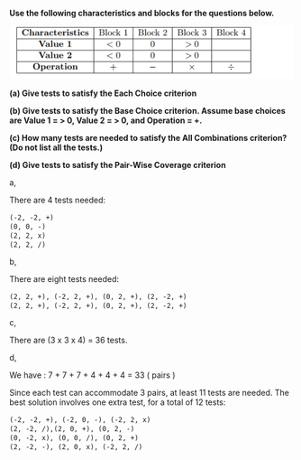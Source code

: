 **Use the following characteristics and blocks for the questions below.**

!["Image"](https://raw.githubusercontent.com/RonLeader/formdangnhap/master/Exercise%206.2.5.png)

**(a) Give tests to satisfy the Each Choice criterion**

**(b) Give tests to satisfy the Base Choice criterion. Assume base choices are Value 1 = > 0, Value 2 = > 0, and Operation = +.**

**(c) How many tests are needed to satisfy the All Combinations criterion? (Do not list all the tests.)**

**(d) Give tests to satisfy the Pair-Wise Coverage criterion**


a, 

There are 4 tests needed: 
```
(-2, -2, +)
(0, 0, -)
(2, 2, x) 
(2, 2, /)
```

b,

There are eight tests needed:
```
(2, 2, +), (-2, 2, +), (0, 2, +), (2, -2, +)
(2, 2, +), (-2, 2, +), (0, 2, +), (2, -2, +)
```

c,

There are (3 x 3 x 4) = 36 tests.

d,

We have : 7 + 7 + 7 + 4 + 4 + 4 = 33 ( pairs )

Since each test can accommodate 3 pairs, at least 11 tests are needed. The best solution
involves one extra test, for a total of 12 tests:

```
(-2, -2, +), (-2, 0, -), (-2, 2, x)
(2, -2, /),(2, 0, +), (0, 2, -)
(0, -2, x), (0, 0, /), (0, 2, +)
(2, -2, -), (2, 0, x), (-2, 2, /)
```
